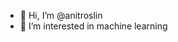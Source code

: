 - 👋 Hi, I’m @anitroslin
- 👀 I’m interested in machine learning


<!---
anitroslin/anitroslin is a ✨ special ✨ repository because its `README.md` (this file) appears on your GitHub profile.
You can click the Preview link to take a look at your changes.
--->
